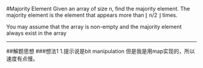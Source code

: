 #Majority Element
Given an array of size n, find the majority element. The majority element is the element that appears more than ⌊ n/2 ⌋ times.

You may assume that the array is non-empty and the majority element always exist in the array

---
##解题思想
###想法1
1.提示说是bit manipulation 但是我是用map实现的，所以速度有点慢。




